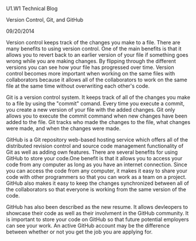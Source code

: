 U1.W1 Technical Blog

Version Control, Git, and GitHub

09/20/2014

Version control keeps track of the changes you make to a file. There are many benefits to using version control. One of the main benefits is that it allows you to revert back to an earlier version of your file if something goes wrong while you are making changes. By flipping through the different versions you can see how your file has progressed over time. Version control becomes more important when working on the same files with collaborators because it allows all of the collaborators to work on the same file at the same time without overwriting each other's code.

Git is a version control system. It keeps track of all of the changes you make to a file by using the "commit" comand. Every time you execute a commit, you create a new version of your file with the added changes. Git only allows you to execute the commit command when new changes have been added to the file. Git tracks who made the changes to the file, what changes were made, and when the changes were made.

GitHub is a Git repository web-based hosting service which offers all of the distributed revision control and source code management functionality of Git as well as adding own features. There are several benefits for using GitHub to store your code.One benefit is that it allows you to access your code from any computer as long as you have an internet connection. Since you can access the code from any computer, it makes it easy to share your code with other programmers so that you can work as a team on a project. GitHub also makes it easy to keep the changes synchronized between all of the collaborators so that everyone is working from the same version of the code.

GitHub has also been described as the new resume. It allows devleopers to showcase their code as well as their involvment in the GitHub community. It is important to store your code on GitHub so that future potential employers can see your work. An active GitHub account may be the difference between whether or not you get the job you are applying for.